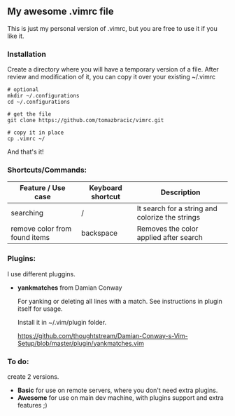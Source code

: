 ## My awesome .vimrc file

This is just my personal version of .vimrc, but you are free to use it if you like it. 

### Installation

Create a directory where you will have a temporary version of a file. After review and modification of it, you can copy it over your existing ~/.vimrc 


```
# optional
mkdir ~/.configurations
cd ~/.configurations

# get the file
git clone https://github.com/tomazbracic/vimrc.git

# copy it in place
cp .vimrc ~/

```

And that's it!

### Shortcuts/Commands:
Feature / Use case              | Keyboard shortcut      | Description
------------------------------- | ---------------------- | -------------------------------------------------
searching                       | /<string>              | It search for a string and colorize the strings 
remove color from found items   | backspace              | Removes the color applied after search

### Plugins:

I use different pluggins. 

- **yankmatches** from Damian Conway 
     
     For yanking or deleting all lines with a match. See instructions in plugin itself for usage.
     
     Install it in ~/.vim/plugin folder. 

     https://github.com/thoughtstream/Damian-Conway-s-Vim-Setup/blob/master/plugin/yankmatches.vim


### To do:

create 2 versions. 

- **Basic** for use on remote servers, where you don't need extra plugins.
- **Awesome** for use on main dev machine, with plugins support and extra features ;)




